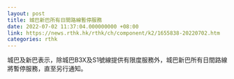 ```yaml
---
layout: post
title: 城巴新巴所有日間路線暫停服務
date: 2022-07-02 11:37:04.000000000 +08:00
link: https://news.rthk.hk/rthk/ch/component/k2/1655838-20220702.htm
categories: rthk
---
```


城巴及新巴表示，除城巴B3X及S1號線提供有限度服務外，城巴新巴所有日間路線將暫停服務，直至另行通知。
